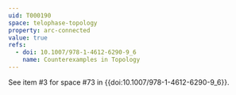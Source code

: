 ```yaml
---
uid: T000190
space: telophase-topology
property: arc-connected
value: true
refs:
  - doi: 10.1007/978-1-4612-6290-9_6
    name: Counterexamples in Topology
---
```

See item #3 for space #73 in {{doi:10.1007/978-1-4612-6290-9_6}}.
